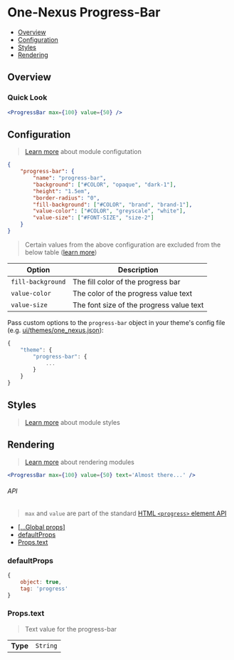 # One-Nexus Progress-Bar

* [Overview](#overview)
* [Configuration](#configuration)
* [Styles](#styles)
* [Rendering](#rendering)

## Overview

### Quick Look

```jsx
<ProgressBar max={100} value={50} />
```

## Configuration

> [Learn more](https://github.com/esr360/One-Nexus/wiki/Module-Configuration) about module configutation

```json
{
    "progress-bar": {
        "name": "progress-bar",
        "background": ["#COLOR", "opaque", "dark-1"],
        "height": "1.5em",
        "border-radius": "0",
        "fill-background": ["#COLOR", "brand", "brand-1"],
        "value-color": ["#COLOR", "greyscale", "white"],
        "value-size": ["#FONT-SIZE", "size-2"]
    }
}
```

> Certain values from the above configuration are excluded from the below table ([learn more](https://github.com/esr360/One-Nexus/tree/master/src/ui/modules#documenting-configuration-properties))

<table class="table">
    <thead>
        <tr>
            <th>Option</th>
            <th>Description</th>
        </tr>
    </thead>
    <tbody>
        <tr>
            <td><code>fill-background</code></td>
            <td>The fill color of the progress bar</td>
        </tr>
        <tr>
            <td><code>value-color</code></td>
            <td>The color of the progress value text</td>
        </tr>
        <tr>
            <td><code>value-size</code></td>
            <td>The font size of the progress value text</td>
        </tr>
    </tbody>
</table>

Pass custom options to the `progress-bar` object in your theme's config file (e.g. [ui/themes/one_nexus.json](../../../themes/one_nexus.json)):

```js
{
    "theme": {
        "progress-bar": {
            ...
        }
    }
}
```

## Styles

> [Learn more](https://github.com/esr360/One-Nexus/wiki/Styling-a-module) about module styles

## Rendering

> [Learn more](https://github.com/esr360/One-Nexus/wiki/Rendering-a-module) about rendering modules

```jsx
<ProgressBar max={100} value={50} text='Almost there...' />
```

###### API

> `max` and `value` are part of the standard [HTML `<progress>` element API](https://developer.mozilla.org/en-US/docs/Web/HTML/Element/progress#Attributes)

* [[...Global props]](https://github.com/esr360/One-Nexus/wiki/Rendering-a-module#global-props)
* [defaultProps](#defaultprops)
* [Props.text](#propstoggle)

### defaultProps

```js
{
    object: true,
    tag: 'progress'
}
```

### Props.text

> Text value for the progress-bar

<table>
    <tr>
        <td><b>Type</b></td>
        <td><code>String</code></td>
    </tr>
</table>